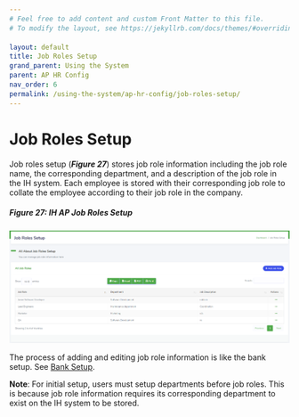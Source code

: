 ```yaml
---
# Feel free to add content and custom Front Matter to this file.
# To modify the layout, see https://jekyllrb.com/docs/themes/#overriding-theme-defaults

layout: default
title: Job Roles Setup
grand_parent: Using the System
parent: AP HR Config
nav_order: 6
permalink: /using-the-system/ap-hr-config/job-roles-setup/
---
```


# Job Roles Setup

Job roles setup (***Figure 27***) stores job role information including the job role name, the corresponding department, and a description of the job role in the IH system. Each employee is stored with their corresponding job role to collate the employee according to their job role in the company. 

##### Figure 27: IH AP Job Roles Setup
![job roles setup](job-roles-setup.PNG)

The process of adding and editing job role information is like the bank setup. See [Bank Setup](/using-the-system/ap-hr-config/bank-setup/).

**Note**: For initial setup, users must setup departments before job roles. This is because job role information requires its corresponding department to exist on the IH system to be stored.

